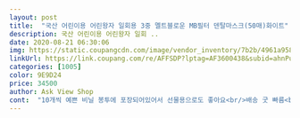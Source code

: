 ```yaml
---
layout: post 
title:  "국산 어린이용 어린왕자 일회용 3중 멜트블로운 MB필터 덴탈마스크(50매)화이트" 
description: 국산 어린이용 어린왕자 일회 ..
date: 2020-08-21 06:30:06 
img: https://static.coupangcdn.com/image/vendor_inventory/7b2b/4961a9589eb134ce7996f0405d2df9219b9649fa7ccc2b14db8652c2ae13.jpg 
linkUrl: https://link.coupang.com/re/AFFSDP?lptag=AF3600438&subid=ahnPublicAsk&pageKey=1826054335&itemId=3106931810&vendorItemId=71094693321&traceid=V0-113-c3c347ef416a1f77 
categories: [1005] 
color: 9E9D24 
price: 34500 
author: Ask View Shop 
cont:  "10개씩 예쁜 비닐 봉투에 포장되어있어서 선물용으로도 좋아요<br/>배송 굿 빠름<br/>전에 중국산 사서 썼는데 이것보다 가격이 비싸고 찝찝했어요.<br/>.<br/> 어린이용 국내산 구하기 어려워서 썼는데 국내산 받아보니 확실히 퀄리티 좋아요 깔끔하게 소포장 되어있구요 제품도 좋습니다^^<br/>제품 냄새없고 재질 도톰하고 마스크끈 튼튼<br/>품질도 좋고 넝수 예뻐서 인기 만점입니다.<br/><br/>" 
---
```

